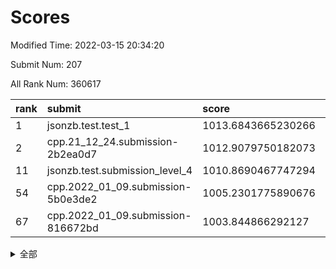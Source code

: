 # Scores

Modified Time: 2022-03-15 20:34:20

Submit Num: 207

All Rank Num: 360617

| rank |               submit               |       score        |       sigma        | pk_num |
| :--- | :--------------------------------- | :----------------- | :----------------- | :----- |
| 1    | jsonzb.test.test_1                 | 1013.6843665230266 | 0.8239550800445772 | 6968   |
| 2    | cpp.21_12_24.submission-2b2ea0d7   | 1012.9079750182073 | 0.8228218874353398 | 6964   |
| 11   | jsonzb.test.submission_level_4     | 1010.8690467747294 | 0.7798253997652173 | 6968   |
| 54   | cpp.2022_01_09.submission-5b0e3de2 | 1005.2301775890676 | 0.7198207147721654 | 6971   |
| 67   | cpp.2022_01_09.submission-816672bd | 1003.844866292127  | 0.7078141100952551 | 6969   |


<details>
<summary>全部</summary>

| rank |                 submit                 |       score        |       sigma        | pk_num |
| :--- | :------------------------------------- | :----------------- | :----------------- | :----- |
| 1    | jsonzb.test.test_1                     | 1013.6843665230266 | 0.8239550800445772 | 6968   |
| 2    | cpp.21_12_24.submission-2b2ea0d7       | 1012.9079750182073 | 0.8228218874353398 | 6964   |
| 3    | gobigger.level_3.submission_level_3_39 | 1011.5934209390064 | 0.764806447209272  | 6970   |
| 4    | gobigger.level_3.submission_level_3_36 | 1011.5694201727493 | 0.7850041697564519 | 6968   |
| 5    | gobigger.level_3.submission_level_3_48 | 1011.4101009704659 | 0.7504548123924089 | 6969   |
| 6    | gobigger.level_3.submission_level_3_16 | 1011.1424400827916 | 0.7664350373656187 | 6968   |
| 7    | gobigger.level_3.submission_level_3_31 | 1011.134863914745  | 0.7839777990201312 | 6968   |
| 8    | gobigger.level_3.submission_level_3_22 | 1011.0911163654274 | 0.7611919744719997 | 6971   |
| 9    | gobigger.level_3.submission_level_3_42 | 1010.9248351613128 | 0.7727090029684311 | 6970   |
| 10   | gobigger.level_3.submission_level_3_18 | 1010.909622162002  | 0.7654103144593359 | 6969   |
| 11   | jsonzb.test.submission_level_4         | 1010.8690467747294 | 0.7798253997652173 | 6968   |
| 12   | gobigger.level_3.submission_level_3_33 | 1010.8617977516001 | 0.7768855468439282 | 6969   |
| 13   | gobigger.level_3.submission_level_3_15 | 1010.8394137734833 | 0.7797756546475544 | 6966   |
| 14   | gobigger.level_3.submission_level_3_1  | 1010.7142194502424 | 0.7592039647603801 | 6967   |
| 15   | gobigger.level_3.submission_level_3_14 | 1010.6307368060923 | 0.7593137379072054 | 6967   |
| 16   | gobigger.level_3.submission_level_3_43 | 1010.5621528213678 | 0.775443560171363  | 6967   |
| 17   | gobigger.level_3.submission_level_3_38 | 1010.55960626322   | 0.7547111185078269 | 6966   |
| 18   | gobigger.level_3.submission_level_3_19 | 1010.3707491000272 | 0.7574508837823428 | 6967   |
| 19   | gobigger.level_3.submission_level_3_37 | 1010.3630456345362 | 0.7816166465020833 | 6967   |
| 20   | gobigger.level_3.submission_level_3_49 | 1010.3554614772739 | 0.7584794279550177 | 6968   |
| 21   | gobigger.level_3.submission_level_3_12 | 1010.3412016017975 | 0.7584465715664283 | 6972   |
| 22   | gobigger.level_3.submission_level_3_47 | 1010.3241849239467 | 0.7731255508810245 | 6964   |
| 23   | gobigger.level_3.submission_level_3_3  | 1010.3046472016857 | 0.7586112807472891 | 6969   |
| 24   | gobigger.level_3.submission_level_3_44 | 1010.2786656052708 | 0.7414885956044783 | 6970   |
| 25   | gobigger.level_3.submission_level_3_34 | 1010.274582472086  | 0.7700122339445643 | 6972   |
| 26   | gobigger.level_3.submission_level_3_8  | 1010.2736084835657 | 0.7724919960331772 | 6970   |
| 27   | gobigger.level_3.submission_level_3_40 | 1010.2485704554621 | 0.7712602320130802 | 6971   |
| 28   | gobigger.level_3.submission_level_3_5  | 1010.1501312572063 | 0.7771323255239563 | 6966   |
| 29   | gobigger.level_3.submission_level_3_29 | 1010.1016928618014 | 0.7513390915859895 | 6968   |
| 30   | gobigger.level_3.submission_level_3_17 | 1010.0997858950487 | 0.7747278210748717 | 6970   |
| 31   | gobigger.level_3.submission_level_3_45 | 1010.0608324695914 | 0.7785647420861969 | 6970   |
| 32   | gobigger.level_3.submission_level_3_27 | 1010.0164200758111 | 0.7746897371252471 | 6967   |
| 33   | gobigger.level_3.submission_level_3_7  | 1010.0106118556903 | 0.7676030732076646 | 6967   |
| 34   | gobigger.level_3.submission_level_3_23 | 1009.9730235116751 | 0.757963316722093  | 6968   |
| 35   | gobigger.level_3.submission_level_3_20 | 1009.9672019612033 | 0.7626887551269399 | 6969   |
| 36   | gobigger.level_3.submission_level_3_26 | 1009.8996930141271 | 0.794284109052198  | 6969   |
| 37   | gobigger.level_3.submission_level_3_28 | 1009.8330331969053 | 0.7535802199709596 | 6967   |
| 38   | gobigger.level_3.submission_level_3_24 | 1009.8190443253037 | 0.7496106821965148 | 6963   |
| 39   | gobigger.level_3.submission_level_3_6  | 1009.812599914391  | 0.7616867372268419 | 6967   |
| 40   | gobigger.level_3.submission_level_3_30 | 1009.7555995096052 | 0.752989144705893  | 6972   |
| 41   | gobigger.level_3.submission_level_3_9  | 1009.6921366854916 | 0.7544087623370042 | 6971   |
| 42   | gobigger.level_3.submission_level_3_4  | 1009.6162731138899 | 0.7623045177513824 | 6964   |
| 43   | gobigger.level_3.submission_level_3_13 | 1009.4558880807757 | 0.7472197982625607 | 6972   |
| 44   | gobigger.level_3.submission_level_3_35 | 1009.4469079791082 | 0.7741389160887607 | 6970   |
| 45   | gobigger.level_3.submission_level_3_0  | 1009.1978831168867 | 0.7428129927711768 | 6969   |
| 46   | gobigger.level_3.submission_level_3_2  | 1009.1814321006472 | 0.7444311622276957 | 6970   |
| 47   | gobigger.level_3.submission_level_3_11 | 1009.1592007335495 | 0.7337731577879226 | 6970   |
| 48   | gobigger.level_3.submission_level_3_21 | 1009.1526477773266 | 0.7441655741262315 | 6967   |
| 49   | gobigger.level_3.submission_level_3_25 | 1009.1203420073598 | 0.7387723097573127 | 6967   |
| 50   | gobigger.level_3.submission_level_3_10 | 1008.7825519401839 | 0.7335924821511016 | 6965   |
| 51   | gobigger.level_3.submission_level_3_46 | 1008.6375663455074 | 0.7444547341578279 | 6966   |
| 52   | gobigger.level_3.submission_level_3_41 | 1008.5051330563214 | 0.7663531339588507 | 6972   |
| 53   | gobigger.level_3.submission_level_3_32 | 1007.993968499873  | 0.7440898165243479 | 6964   |
| 54   | cpp.2022_01_09.submission-5b0e3de2     | 1005.2301775890676 | 0.7198207147721654 | 6971   |
| 55   | gobigger.level_1.submission_level_1_13 | 1004.9162030702848 | 0.7166142599953098 | 6970   |
| 56   | gobigger.level_1.submission_level_1_16 | 1004.6783039662499 | 0.7134264708863514 | 6972   |
| 57   | gobigger.level_1.submission_level_1_26 | 1004.5442664627334 | 0.7234342382479133 | 6967   |
| 58   | gobigger.level_1.submission_level_1_40 | 1004.3539494448386 | 0.728035908882299  | 6972   |
| 59   | gobigger.level_1.submission_level_1_38 | 1004.2234774546839 | 0.7170319335688226 | 6967   |
| 60   | gobigger.level_1.submission_level_1_15 | 1004.1999845943726 | 0.7099364833744841 | 6970   |
| 61   | gobigger.level_1.submission_level_1_43 | 1004.142543355497  | 0.7285875193612704 | 6974   |
| 62   | gobigger.level_1.submission_level_1_9  | 1004.092198884407  | 0.7170329937286977 | 6973   |
| 63   | gobigger.level_1.submission_level_1_4  | 1003.9833370491167 | 0.7242329710660834 | 6969   |
| 64   | gobigger.level_1.submission_level_1_5  | 1003.9438364291995 | 0.7201430819842767 | 6970   |
| 65   | gobigger.level_1.submission_level_1_1  | 1003.8889949547495 | 0.7166436707088625 | 6965   |
| 66   | gobigger.level_1.submission_level_1_8  | 1003.888628442167  | 0.7179703983601318 | 6967   |
| 67   | cpp.2022_01_09.submission-816672bd     | 1003.844866292127  | 0.7078141100952551 | 6969   |
| 68   | gobigger.level_1.submission_level_1_48 | 1003.8208341515127 | 0.7142291867868742 | 6968   |
| 69   | gobigger.level_1.submission_level_1_17 | 1003.8075454893174 | 0.7270029244320635 | 6971   |
| 70   | gobigger.level_1.submission_level_1_35 | 1003.7971332926137 | 0.7313599532872525 | 6971   |
| 71   | gobigger.level_1.submission_level_1_32 | 1003.7664509656552 | 0.7192913708655649 | 6970   |
| 72   | gobigger.level_1.submission_level_1_24 | 1003.7258597611124 | 0.7258917255597344 | 6971   |
| 73   | gobigger.level_1.submission_level_1_37 | 1003.6933103052413 | 0.7230193735533985 | 6963   |
| 74   | gobigger.level_1.submission_level_1_44 | 1003.647615308394  | 0.7079839028069171 | 6966   |
| 75   | gobigger.level_1.submission_level_1_11 | 1003.6270600856556 | 0.7094973042631005 | 6969   |
| 76   | gobigger.level_1.submission_level_1_34 | 1003.513275112988  | 0.7127137589488856 | 6969   |
| 77   | gobigger.level_1.submission_level_1_14 | 1003.4613558144049 | 0.7231758842180416 | 6968   |
| 78   | gobigger.level_1.submission_level_1_2  | 1003.455399330126  | 0.7322604849836737 | 6969   |
| 79   | gobigger.level_1.submission_level_1_42 | 1003.4098806544807 | 0.714963865440445  | 6963   |
| 80   | gobigger.level_1.submission_level_1_33 | 1003.3823679717547 | 0.7117783029795747 | 6967   |
| 81   | gobigger.level_1.submission_level_1_6  | 1003.3339819693381 | 0.7229669222574334 | 6974   |
| 82   | gobigger.level_1.submission_level_1_30 | 1003.2825998013518 | 0.7122380236447469 | 6963   |
| 83   | gobigger.level_1.submission_level_1_3  | 1003.1951628300474 | 0.7129462154711975 | 6961   |
| 84   | gobigger.level_1.submission_level_1_20 | 1003.1457221075711 | 0.7131791043743696 | 6968   |
| 85   | gobigger.level_1.submission_level_1_21 | 1003.1278453283729 | 0.7121957352962996 | 6965   |
| 86   | gobigger.level_1.submission_level_1_41 | 1003.1160741354778 | 0.7255294107837879 | 6965   |
| 87   | gobigger.level_1.submission_level_1_29 | 1003.0697390774236 | 0.7232335522723788 | 6970   |
| 88   | gobigger.level_1.submission_level_1_23 | 1003.0164038120647 | 0.7137608368941976 | 6970   |
| 89   | gobigger.level_1.submission_level_1_12 | 1002.9702191681434 | 0.7142826736218097 | 6965   |
| 90   | gobigger.level_1.submission_level_1_31 | 1002.8862900746261 | 0.7217085433548543 | 6966   |
| 91   | gobigger.level_1.submission_level_1_45 | 1002.863145897189  | 0.7041765885936502 | 6967   |
| 92   | gobigger.level_1.submission_level_1_19 | 1002.815432489574  | 0.7296414408663112 | 6966   |
| 93   | gobigger.level_1.submission_level_1_46 | 1002.7620549730216 | 0.7163810041511652 | 6972   |
| 94   | gobigger.level_1.submission_level_1_0  | 1002.7457503077574 | 0.7087764719182281 | 6965   |
| 95   | gobigger.level_1.submission_level_1_18 | 1002.6714890280763 | 0.7195742998610025 | 6974   |
| 96   | gobigger.level_1.submission_level_1_22 | 1002.6539524977129 | 0.7140718953966745 | 6976   |
| 97   | gobigger.level_1.submission_level_1_10 | 1002.6446815589675 | 0.7108202544178073 | 6971   |
| 98   | gobigger.level_1.submission_level_1_39 | 1002.6275718058426 | 0.7078554387792382 | 6964   |
| 99   | gobigger.level_1.submission_level_1_47 | 1002.5806212205971 | 0.7067454461690906 | 6971   |
| 100  | gobigger.level_1.submission_level_1_25 | 1002.419362358816  | 0.7213598471305787 | 6969   |
| 101  | gobigger.level_1.submission_level_1_27 | 1002.4171881317781 | 0.7118411655890446 | 6969   |
| 102  | gobigger.level_1.submission_level_1_28 | 1002.3550278746695 | 0.7230042608255565 | 6970   |
| 103  | gobigger.level_1.submission_level_1_49 | 1002.0813876113925 | 0.7188104814433129 | 6965   |
| 104  | gobigger.level_1.submission_level_1_36 | 1002.0392396017714 | 0.7202465984063565 | 6967   |
| 105  | gobigger.level_1.submission_level_1_7  | 1001.7758897262837 | 0.710385169231547  | 6966   |
| 106  | gobigger.random.submission_random_4    | 997.0312976210198  | 0.7188027207592298 | 6960   |
| 107  | gobigger.random.submission_random_33   | 996.9002588076569  | 0.7121721242567607 | 6970   |
| 108  | gobigger.random.submission_random_27   | 996.8987001315741  | 0.7008162356944944 | 6965   |
| 109  | gobigger.random.submission_random_12   | 996.7628608965521  | 0.7051566897934572 | 6971   |
| 110  | gobigger.random.submission_random_23   | 996.6454944016892  | 0.698127218975531  | 6969   |
| 111  | gobigger.random.submission_random_48   | 996.4432775060574  | 0.7067210290032888 | 6969   |
| 112  | gobigger.random.submission_random_22   | 996.4221607157342  | 0.7172489539752485 | 6970   |
| 113  | gobigger.random.submission_random_31   | 996.4063562533046  | 0.7018657009958517 | 6968   |
| 114  | gobigger.random.submission_random_36   | 996.3905371341313  | 0.7156900400721012 | 6970   |
| 115  | gobigger.random.submission_random_45   | 996.3875062191449  | 0.7068398779661602 | 6972   |
| 116  | gobigger.random.submission_random_6    | 996.3649600855002  | 0.7046454823304095 | 6970   |
| 117  | gobigger.random.submission_random_17   | 996.3316298142872  | 0.7122695927674386 | 6968   |
| 118  | gobigger.random.submission_random_0    | 996.23940050709    | 0.7140196892767775 | 6972   |
| 119  | gobigger.random.submission_random_37   | 996.1862229287998  | 0.7193070278712159 | 6968   |
| 120  | gobigger.random.submission_random_14   | 996.1859359059555  | 0.7186935219186692 | 6973   |
| 121  | gobigger.random.submission_random_39   | 996.1750856145312  | 0.7226442683486857 | 6966   |
| 122  | gobigger.random.submission_random_41   | 996.1606114009855  | 0.712730331534972  | 6968   |
| 123  | gobigger.random.submission_random_28   | 996.1481890132492  | 0.7105153824647843 | 6971   |
| 124  | gobigger.random.submission_random_20   | 996.1257691828254  | 0.7084299550944891 | 6969   |
| 125  | gobigger.random.submission_random_24   | 996.0801005586335  | 0.70730663816612   | 6970   |
| 126  | gobigger.random.submission_random_43   | 996.0506926580755  | 0.7138824048039355 | 6971   |
| 127  | gobigger.random.submission_random_47   | 996.0326198151419  | 0.7098189531954565 | 6969   |
| 128  | gobigger.random.submission_random_25   | 996.0018342730006  | 0.7111540983109129 | 6970   |
| 129  | gobigger.random.submission_random_29   | 995.9290248441765  | 0.7228106487973351 | 6965   |
| 130  | gobigger.random.submission_random_8    | 995.9203237286032  | 0.7254938117436605 | 6970   |
| 131  | gobigger.random.submission_random_21   | 995.8976056206568  | 0.7195383606266071 | 6974   |
| 132  | gobigger.random.submission_random_40   | 995.8866430891745  | 0.7183343041024499 | 6964   |
| 133  | gobigger.random.submission_random_49   | 995.8606453235252  | 0.7109653020905651 | 6965   |
| 134  | gobigger.random.submission_random_38   | 995.8033239167529  | 0.7020107078912166 | 6971   |
| 135  | gobigger.random.submission_random_10   | 995.7731931695514  | 0.7128888532821281 | 6966   |
| 136  | gobigger.random.submission_random_15   | 995.7691090799501  | 0.7130857395502028 | 6971   |
| 137  | gobigger.random.submission_random_19   | 995.7580891177317  | 0.7118815855325124 | 6972   |
| 138  | gobigger.random.submission_random_34   | 995.7531603696066  | 0.7158852984541277 | 6968   |
| 139  | gobigger.random.submission_random_26   | 995.7487655412299  | 0.7010177337035812 | 6966   |
| 140  | gobigger.random.submission_random_11   | 995.6626401039304  | 0.7057400575531763 | 6967   |
| 141  | gobigger.random.submission_random_18   | 995.6226879950763  | 0.7023730593291054 | 6972   |
| 142  | gobigger.random.submission_random_46   | 995.5997627886198  | 0.7219525527604774 | 6967   |
| 143  | gobigger.random.submission_random_42   | 995.5716040893594  | 0.7041220043349641 | 6972   |
| 144  | gobigger.random.submission_random_9    | 995.4326154138516  | 0.7064466200195788 | 6961   |
| 145  | gobigger.random.submission_random_13   | 995.3268426523343  | 0.7162263803805125 | 6962   |
| 146  | gobigger.random.submission_random_7    | 995.2724021310495  | 0.7292868426688603 | 6971   |
| 147  | gobigger.random.submission_random_1    | 995.265238345998   | 0.7053518659187296 | 6968   |
| 148  | gobigger.random.submission_random_16   | 995.2466568188769  | 0.7191438247338081 | 6968   |
| 149  | gobigger.random.submission_random_3    | 995.2333681747772  | 0.7044272486506371 | 6969   |
| 150  | gobigger.random.submission_random_32   | 995.2131975451241  | 0.7189712804271513 | 6969   |
| 151  | gobigger.random.submission_random_5    | 995.1548486105773  | 0.714785501051038  | 6969   |
| 152  | gobigger.random.submission_random_35   | 995.1327376457745  | 0.7094415274551374 | 6970   |
| 153  | gobigger.random.submission_random_30   | 995.0900849518949  | 0.7177881935324706 | 6973   |
| 154  | gobigger.random.submission_random_44   | 995.0425647479025  | 0.728138776228531  | 6967   |
| 155  | gobigger.random.submission_random_2    | 994.8296792089341  | 0.7172196322003425 | 6968   |
| 156  | gobigger.level_2.submission_level_2_33 | 993.9262547955943  | 0.7255715878066531 | 6968   |
| 157  | gobigger.level_2.submission_level_2_9  | 993.8273179086508  | 0.7444630686742777 | 6969   |
| 158  | gobigger.level_2.submission_level_2_49 | 993.7136622429654  | 0.7460386531525007 | 6965   |
| 159  | gobigger.level_2.submission_level_2_20 | 993.5645442659638  | 0.7183366825506068 | 6967   |
| 160  | gobigger.level_2.submission_level_2_11 | 993.5619540700529  | 0.7152291389639208 | 6962   |
| 161  | gobigger.level_2.submission_level_2_28 | 993.5570935100525  | 0.7413751028285772 | 6967   |
| 162  | gobigger.level_2.submission_level_2_8  | 993.5056465706118  | 0.7231512516219939 | 6968   |
| 163  | gobigger.level_2.submission_level_2_6  | 993.1630589132667  | 0.7343903329554953 | 6968   |
| 164  | gobigger.level_2.submission_level_2_14 | 993.1542598597146  | 0.7345161077560738 | 6970   |
| 165  | gobigger.level_2.submission_level_2_42 | 993.0318510437174  | 0.7503783769587162 | 6965   |
| 166  | gobigger.level_2.submission_level_2_15 | 992.977946810749   | 0.7314125024352055 | 6968   |
| 167  | gobigger.level_2.submission_level_2_47 | 992.9657673439607  | 0.7452659260515334 | 6974   |
| 168  | gobigger.level_2.submission_level_2_23 | 992.8847988554761  | 0.7306801346293625 | 6969   |
| 169  | gobigger.level_2.submission_level_2_40 | 992.7803311840054  | 0.7233254280446881 | 6968   |
| 170  | gobigger.level_2.submission_level_2_29 | 992.7765146624799  | 0.7246175491820479 | 6966   |
| 171  | gobigger.level_2.submission_level_2_27 | 992.7064989953542  | 0.7436239054526703 | 6967   |
| 172  | gobigger.level_2.submission_level_2_41 | 992.609193266305   | 0.719145792075702  | 6971   |
| 173  | gobigger.level_2.submission_level_2_5  | 992.5860746008575  | 0.7505843295909094 | 6965   |
| 174  | gobigger.level_2.submission_level_2_24 | 992.5811822677078  | 0.7281582304517521 | 6964   |
| 175  | gobigger.level_2.submission_level_2_44 | 992.5786741616183  | 0.7364241756813971 | 6967   |
| 176  | gobigger.level_2.submission_level_2_45 | 992.3979738106482  | 0.7664906796688941 | 6971   |
| 177  | gobigger.level_2.submission_level_2_2  | 992.2616224575573  | 0.7436760835548258 | 6969   |
| 178  | gobigger.level_2.submission_level_2_34 | 992.1549977454697  | 0.7639403512549037 | 6968   |
| 179  | gobigger.level_2.submission_level_2_16 | 992.1193994898018  | 0.755955319250083  | 6972   |
| 180  | gobigger.level_2.submission_level_2_43 | 992.0328563593386  | 0.7310354047835462 | 6973   |
| 181  | gobigger.level_2.submission_level_2_18 | 991.9627783595259  | 0.7461918364236898 | 6967   |
| 182  | gobigger.level_2.submission_level_2_22 | 991.8256913698663  | 0.7425425488302362 | 6975   |
| 183  | gobigger.level_2.submission_level_2_1  | 991.7698040093102  | 0.7643408124445084 | 6966   |
| 184  | gobigger.level_2.submission_level_2_38 | 991.5839351626494  | 0.758552516932966  | 6971   |
| 185  | gobigger.level_2.submission_level_2_10 | 991.5458932743196  | 0.7563640289595709 | 6968   |
| 186  | gobigger.level_2.submission_level_2_0  | 991.5365362427182  | 0.7511129604244378 | 6970   |
| 187  | gobigger.level_2.submission_level_2_7  | 991.5264074404408  | 0.7505181544942056 | 6967   |
| 188  | gobigger.level_2.submission_level_2_12 | 991.5240981098439  | 0.7713819359369991 | 6963   |
| 189  | gobigger.level_2.submission_level_2_19 | 991.448350760233   | 0.759328679064687  | 6967   |
| 190  | gobigger.level_2.submission_level_2_13 | 991.4055800790208  | 0.7438407160685097 | 6969   |
| 191  | gobigger.level_2.submission_level_2_4  | 991.3056974794692  | 0.7512378579324828 | 6965   |
| 192  | gobigger.level_2.submission_level_2_39 | 991.269495239049   | 0.7400298134993419 | 6973   |
| 193  | gobigger.level_2.submission_level_2_26 | 991.2489054303421  | 0.7424211759586123 | 6970   |
| 194  | gobigger.level_2.submission_level_2_48 | 991.2248923114869  | 0.7683656641075581 | 6973   |
| 195  | gobigger.level_2.submission_level_2_32 | 991.1798845525392  | 0.7617492421740562 | 6968   |
| 196  | gobigger.level_2.submission_level_2_3  | 991.1688816634492  | 0.7466186362531011 | 6968   |
| 197  | gobigger.level_2.submission_level_2_31 | 991.119147273245   | 0.7649822393175989 | 6968   |
| 198  | gobigger.level_2.submission_level_2_46 | 991.0710513205621  | 0.7569603945899651 | 6970   |
| 199  | gobigger.level_2.submission_level_2_36 | 991.0688444109759  | 0.7588951586064244 | 6962   |
| 200  | gobigger.level_2.submission_level_2_25 | 991.0422076342593  | 0.7569079798154543 | 6966   |
| 201  | gobigger.level_2.submission_level_2_21 | 990.8748748913222  | 0.7985269122473717 | 6966   |
| 202  | gobigger.level_2.submission_level_2_37 | 990.7274364847528  | 0.7792497972399666 | 6974   |
| 203  | gobigger.level_2.submission_level_2_17 | 990.5715465485993  | 0.7637271210094112 | 6974   |
| 204  | gobigger.level_2.submission_level_2_35 | 990.454119091441   | 0.7551296849830937 | 6971   |
| 205  | gobigger.level_2.submission_level_2_30 | 990.4419582549835  | 0.76197527169938   | 6967   |
| 206  | gobigger.none.submission_none_0        | 979.4409234380834  | 1.1994654130438138 | 6972   |
| 207  | gobigger.none.submission_none_1        | 974.4744449307681  | 1.6162026452310652 | 6971   |

</details>
